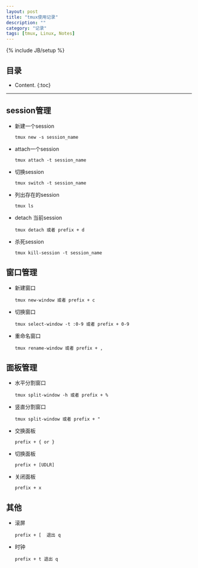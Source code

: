 ```yaml
---
layout: post
title: "tmux使用记录"
description: ""
category: "记录"
tags: [tmux, Linux, Notes]
---
```

{% include JB/setup %}

## 目录

* Content.
{:toc}

------

## session管理

- 新建一个session
	  
	  tmux new -s session_name

- attach一个session
      
      tmux attach -t session_name

- 切换session
	  
	  tmux switch -t session_name

- 列出存在的session
	  
	  tmux ls

- detach 当前session
	
	  tmux detach 或者 prefix + d

- 杀死session
	
	  tmux kill-session -t session_name

## 窗口管理

- 新建窗口
	  
	  tmux new-window 或者 prefix + c

- 切换窗口
	  
	  tmux select-window -t :0-9 或者 prefix + 0-9

- 重命名窗口
	  
	  tmux rename-window 或者 prefix + ,

## 面板管理

- 水平分割窗口
	  
	  tmux split-window -h 或者 prefix + %

- 竖直分割窗口
	 
	  tmux split-window 或者 prefix + "

- 交换面板
	  
	  prefix + { or }

- 切换面板
	  
	  prefix + [UDLR]

- 关闭面板
	  
	  prefix + x

## 其他

- 滚屏
	
	  prefix + [  退出 q

- 时钟
	  
	  prefix + t 退出 q